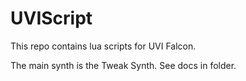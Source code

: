 # UVIScript

This repo contains lua scripts for UVI Falcon.

The main synth is the Tweak Synth. See docs in folder.
